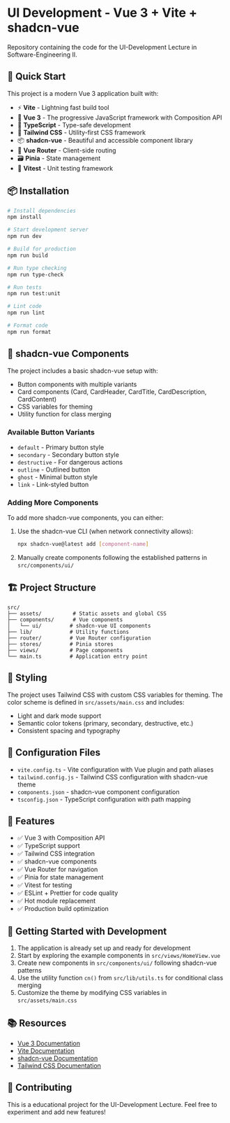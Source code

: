 # UI Development - Vue 3 + Vite + shadcn-vue

Repository containing the code for the UI-Development Lecture in Software-Engineering II.

## 🚀 Quick Start

This project is a modern Vue 3 application built with:
- ⚡ **Vite** - Lightning fast build tool
- 🎨 **Vue 3** - The progressive JavaScript framework with Composition API
- 🎯 **TypeScript** - Type-safe development
- 🎨 **Tailwind CSS** - Utility-first CSS framework
- 📦 **shadcn-vue** - Beautiful and accessible component library
- 🧭 **Vue Router** - Client-side routing
- 🗃️ **Pinia** - State management
- 🧪 **Vitest** - Unit testing framework

## 📦 Installation

```bash
# Install dependencies
npm install

# Start development server
npm run dev

# Build for production
npm run build

# Run type checking
npm run type-check

# Run tests
npm run test:unit

# Lint code
npm run lint

# Format code
npm run format
```

## 🎨 shadcn-vue Components

The project includes a basic shadcn-vue setup with:
- Button components with multiple variants
- Card components (Card, CardHeader, CardTitle, CardDescription, CardContent)
- CSS variables for theming
- Utility function for class merging

### Available Button Variants
- `default` - Primary button style
- `secondary` - Secondary button style
- `destructive` - For dangerous actions
- `outline` - Outlined button
- `ghost` - Minimal button style
- `link` - Link-styled button

### Adding More Components

To add more shadcn-vue components, you can either:
1. Use the shadcn-vue CLI (when network connectivity allows):
   ```bash
   npx shadcn-vue@latest add [component-name]
   ```
2. Manually create components following the established patterns in `src/components/ui/`

## 🏗️ Project Structure

```
src/
├── assets/          # Static assets and global CSS
├── components/      # Vue components
│   └── ui/         # shadcn-vue UI components
├── lib/            # Utility functions
├── router/         # Vue Router configuration
├── stores/         # Pinia stores
├── views/          # Page components
└── main.ts         # Application entry point
```

## 🎨 Styling

The project uses Tailwind CSS with custom CSS variables for theming. The color scheme is defined in `src/assets/main.css` and includes:
- Light and dark mode support
- Semantic color tokens (primary, secondary, destructive, etc.)
- Consistent spacing and typography

## 🔧 Configuration Files

- `vite.config.ts` - Vite configuration with Vue plugin and path aliases
- `tailwind.config.js` - Tailwind CSS configuration with shadcn-vue theme
- `components.json` - shadcn-vue component configuration
- `tsconfig.json` - TypeScript configuration with path mapping

## 🌟 Features

- ✅ Vue 3 with Composition API
- ✅ TypeScript support
- ✅ Tailwind CSS integration
- ✅ shadcn-vue components
- ✅ Vue Router for navigation
- ✅ Pinia for state management
- ✅ Vitest for testing
- ✅ ESLint + Prettier for code quality
- ✅ Hot module replacement
- ✅ Production build optimization

## 🎯 Getting Started with Development

1. The application is already set up and ready for development
2. Start by exploring the example components in `src/views/HomeView.vue`
3. Create new components in `src/components/ui/` following shadcn-vue patterns
4. Use the utility function `cn()` from `src/lib/utils.ts` for conditional class merging
5. Customize the theme by modifying CSS variables in `src/assets/main.css`

## 📚 Resources

- [Vue 3 Documentation](https://vuejs.org/)
- [Vite Documentation](https://vitejs.dev/)
- [shadcn-vue Documentation](https://www.shadcn-vue.com/)
- [Tailwind CSS Documentation](https://tailwindcss.com/)

## 🤝 Contributing

This is a educational project for the UI-Development Lecture. Feel free to experiment and add new features!
